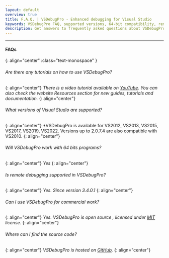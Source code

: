 ```yaml
---
layout: default
overview: true
title: F.A.Q. | VSDebugPro - Enhanced debugging for Visual Studio
keywords: VSDebugPro FAQ, supported versions, 64-bit compatibility, remote debugging, licensing, troubleshooting, common issues, VSDebugPro help
description: Get answers to frequently asked questions about VSDebugPro. Find information on supported Visual Studio versions, compatibility with 64-bit programs, remote debugging capabilities, licensing, and more.
---
```


---
#### __FAQs__
{: align="center" :class="text-monospace" }

###### *Are there any tutorials on how to use VSDebugPro?*
{: align="center"}
*There is a video tutorial available on [YouTube](https://youtu.be/u7JfatQdGs0). You can also check the website Resources section for new guides, tutorials and documentation.*
{: align="center"}

###### *What versions of Visual Studio are supported?*
{: align="center"}
*VSDebugPro is available for VS2012, VS2013, VS2015, VS2017, VS2019, VS2022. Versions up to 2.0.7.4 are also compatible with VS2010.
{: align="center"}

###### *Will VSDebugPro work with 64 bits programs?*
{: align="center"}
*Yes*
{: align="center"}

###### *Is remote debugging supported in VSDebugPro?*
{: align="center"}
*Yes. Since version 3.4.0.1*
{: align="center"}

###### *Can I use VSDebugPro for commercial work?*
{: align="center"}
*Yes. VSDebugPro is open source , licensed under [MIT](https://github.com/ovidiuvio/VSDebugPro/blob/master/LICENSE.md) license.*
{: align="center"}

###### *Where can I find the source code?*
{: align="center"}
*VSDebugPro is hosted on [GitHub](https://github.com/ovidiuvio/VSDebugPro).*
{: align="center"}

